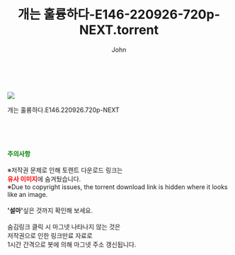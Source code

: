 ﻿---
layout: post
title:  "    개는 훌륭하다-E146-220926-720p-NEXT.torrent"
author: John
categories: [ TV ]
tags: [  ]
image: https://torrentrj55.com/uploadfile/full/6f44de85db6c406745f2d40d63e1c60051a0caea.jpg 
description: "    개는 훌륭하다-E146-220926-720p-NEXT torrent 정보 공유"
toc: true
toc_sticky: true
---

<br>
<p><img src="https://torrentrj55.com/uploadfile/full/6f44de85db6c406745f2d40d63e1c60051a0caea.jpg"/></p>
 개는 훌륭하다.E146.220926.720p-NEXT  
    
<br><br><br>
<p data-ke-size="size16"><b><span style="color: green;">주의사항</span></b><br /><br />※저작권 문제로 인해 토렌트 다운로드 링크는<br /><b><span style="color: red;">유사 이미지</span></b>에 숨겨뒀습니다.<br />※Due to copyright issues, the torrent download link is hidden where it looks like an image.<br /><br /><b>'설마'</b>싶은 것까지 확인해 보세요.<br /><br />숨김링크 클릭 시 마그넷 나타나지 않는 것은<br />저작권으로 인한 링크만료 자료로<br />1시간 간격으로 봇에 의해 마그넷 주소 갱신됩니다.</p>
